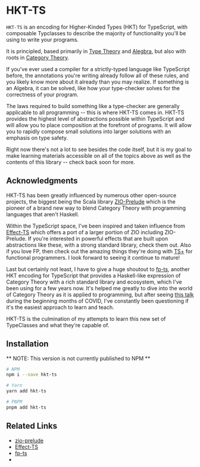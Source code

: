 # HKT-TS

`HKT-TS` is an encoding for Higher-Kinded Types (HKT) for TypeScript, with composable Typclasses to describe the majority of functionality you'll be using to write your programs.

It is principled, based primarily in [Type Theory](https://en.wikipedia.org/wiki/Type_theory) and [Alegbra](https://en.wikipedia.org/wiki/Algebra), but also with roots in [Category Theory](https://en.wikipedia.org/wiki/Category_theory).

If you've ever used a compiler for a strictly-typed language like TypeScript before, the annotations you're writing already follow all of these rules, and you likely know more about
it already than you may realize. If something is an Algebra, it can be solved, like how your type-checker solves for the correctness of your program.

The laws required to build something like a type-checker are generally applicable to all programming -- this is where HKT-TS comes in. HKT-TS provides the highest level of abstractions possible
within TypeScript and will allow you to place composition at the forefront of programs. It will allow you to rapidly compose small solutions into larger solutions with an emphasis on type safety.

Right now there's not a lot to see besides the code itself, but it is my goal to make learning materials accessible on all of the topics above as well as the contents of this 
library -- check back soon for more.

## Acknowledgments

HKT-TS has been greatly influenced by numerous other open-source projects, the biggest being the Scala library [ZIO-Prelude](https://zio.github.io/zio-prelude/)
which is the pioneer of a brand new way to blend Category Theory with programming languages that aren't Haskell.

Within the TypeScript space, I've been inspired and taken influence from [Effect-TS](https://github.com/Effect-TS/core) which offers a port of a larger portion of ZIO including ZIO-Prelude.
If you're interested in powerful effects that are built upon abstractions like these, with a strong standard library, check them out. Also if you love FP, then check out the amazing things they're doing with [TS+](https://dev.to/matechs/the-case-for-ts-18b3) for functional programmers. I look forward to seeing it continue to mature!

Last but certainly not least, I have to give a huge shoutout to [fp-ts](https://github.com/gcanti/fp-ts), another HKT encoding for TypeScript that provides a Haskell-like 
expression of Category Theory with a rich standard library and ecosystem, which I've been using for a few years now. It's helped me greatly to dive into the world of Category 
Theory as it is applied to programming, but after seeing [this talk](https://www.youtube.com/watch?v=OwmHgL9F_9Q) during the beginning months of COVID, I've constantly been questioning if it's the easiest approach to learn and teach.

HKT-TS is the culmination of my attempts to learn this new set of TypeClasses and what they're capable of.

## Installation

** NOTE: This version is not currently published to NPM **

```sh
# NPM
npm i --save hkt-ts

# Yarn
yarn add hkt-ts

# PNPM
pnpm add hkt-ts
```

## Related Links

- [zio-prelude](https://zio.github.io/zio-prelude/)
- [Effect-TS](https://github.com/Effect-TS/core)
- [fp-ts](https://github.com/gcanti/fp-ts)
- 


